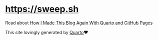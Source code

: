 # https://sweep.sh

Read about [How I Made This Blog Again With Quarto and GitHub Pages](https://sweep.sh/posts/2024-06-14-how-i-made-this-blog-again/)

This site lovingly generated by [Quarto](https://quarto.org)❤️
